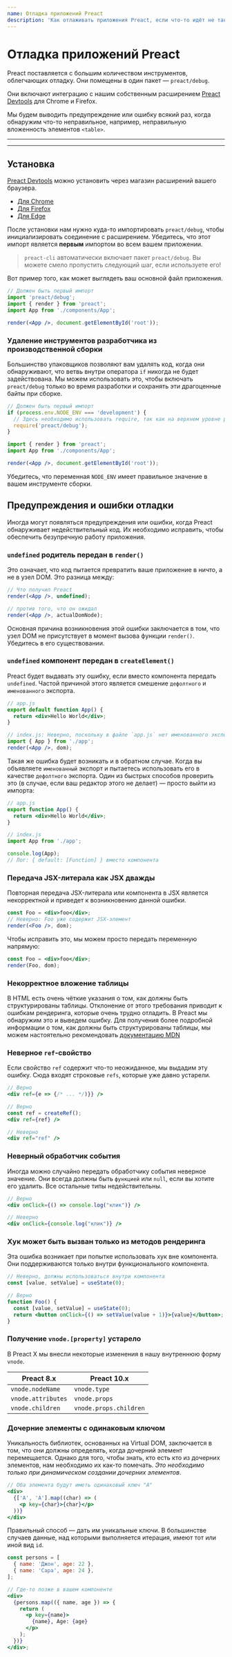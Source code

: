 ```yaml
---
name: Отладка приложений Preact
description: 'Как отлаживать приложения Preact, если что-то идёт не так.'
---
```


# Отладка приложений Preact

Preact поставляется с большим количеством инструментов, облегчающих отладку. Они помещены в один пакет — `preact/debug`.

Они включают интеграцию с нашим собственным расширением [Preact Devtools] для Chrome и Firefox.

Мы будем выводить предупреждение или ошибку всякий раз, когда обнаружим что-то неправильное, например, неправильную вложенность элементов `<table>`.

---

<div><toc></toc></div>

---

## Установка

[Preact Devtools] можно установить через магазин расширений вашего браузера.

- [Для Chrome](https://chrome.google.com/webstore/detail/preact-developer-tools/ilcajpmogmhpliinlbcdebhbcanbghmd)
- [Для Firefox](https://addons.mozilla.org/en-US/firefox/addon/preact-devtools/)
- [Для Edge](https://microsoftedge.microsoft.com/addons/detail/hdkhobcafnfejjieimdkmjaiihkjpmhk)

После установки нам нужно куда-то импортировать `preact/debug`, чтобы инициализировать соединение с расширением. Убедитесь, что этот импорт является **первым** импортом во всем вашем приложении.

> `preact-cli` автоматически включает пакет `preact/debug`. Вы можете смело пропустить следующий шаг, если используете его!

Вот пример того, как может выглядеть ваш основной файл приложения.

```jsx
// Должен быть первый импорт
import 'preact/debug';
import { render } from 'preact';
import App from './components/App';

render(<App />, document.getElementById('root'));
```

### Удаление инструментов разработчика из производственной сборки

Большинство упаковщиков позволяют вам удалять код, когда они обнаруживают, что ветвь внутри оператора `if` никогда не будет задействована. Мы можем использовать это, чтобы включать `preact/debug` только во время разработки и сохранять эти драгоценные байты при сборке.

```jsx
// Должен быть первый импорт
if (process.env.NODE_ENV === 'development') {
  // Здесь необходимо использовать require, так как на верхнем уровне разрешены только операторы импорта
  require('preact/debug');
}

import { render } from 'preact';
import App from './components/App';

render(<App />, document.getElementById('root'));
```

Убедитесь, что переменная `NODE_ENV` имеет правильное значение в вашем инструменте сборки.

## Предупреждения и ошибки отладки

Иногда могут появляться предупреждения или ошибки, когда Preact обнаруживает недействительный код. Их необходимо исправить, чтобы обеспечить безупречную работу приложения.

### `undefined` родитель передан в `render()`

Это означает, что код пытается превратить ваше приложение в ничто, а не в узел DOM. Это разница между:

```jsx
// Что получил Preact
render(<App />, undefined);

// против того, что он ожидал
render(<App />, actualDomNode);
```

Основная причина возникновения этой ошибки заключается в том, что узел DOM не присутствует в момент вызова функции `render()`. Убедитесь в его существовании.

### `undefined` компонент передан в `createElement()`

Preact будет выдавать эту ошибку, если вместо компонента передать `undefined`. Частой причиной этого является смешение `дефолтного` и `именованного` экспорта.

```jsx
// app.js
export default function App() {
  return <div>Hello World</div>;
}

// index.js: Неверно, поскольку в файле `app.js` нет именованного экспорта
import { App } from './app';
render(<App />, dom);
```

Такая же ошибка будет возникать и в обратном случае. Когда вы объявляете `именованный` экспорт и пытаетесь использовать его в качестве `дефолтного` экспорта. Один из быстрых способов проверить это (в случае, если ваш редактор этого не делает) — просто выйти из импорта:

```jsx
// app.js
export function App() {
  return <div>Hello World</div>;
}

// index.js
import App from './app';

console.log(App);
// Лог: { default: [Function] } вместо компонента
```

### Передача JSX-литерала как JSX дважды

Повторная передача JSX-литерала или компонента в JSX является некорректной и приведет к возникновению данной ошибки.

```jsx
const Foo = <div>foo</div>;
// Неверно: Foo уже содержит JSX-элемент
render(<Foo />, dom);
```

Чтобы исправить это, мы можем просто передать переменную напрямую:

```jsx
const Foo = <div>foo</div>;
render(Foo, dom);
```

### Некорректное вложение таблицы

В HTML есть очень чёткие указания о том, как должны быть структурированы таблицы. Отклонение от этого требования приводит к ошибкам рендеринга, которые очень трудно отладить. В Preact мы обнаружим это и выведем ошибку. Для получения более подробной информации о том, как должны быть структурированы таблицы, мы можем настоятельно рекомендовать [документацию MDN](https://developer.mozilla.org/ru/docs/Learn/HTML/Tables/Basics)

### Неверное `ref`-свойство

Если свойство `ref` содержит что-то неожиданное, мы выдадим эту ошибку. Сюда входят строковые `refs`, которые уже давно устарели.

```jsx
// Верно
<div ref={e => {/* ... */)}} />

// Верно
const ref = createRef();
<div ref={ref} />

// Неверно
<div ref="ref" />
```

### Неверный обработчик события

Иногда можно случайно передать обработчику события неверное значение. Они всегда должны быть `функцией` или `null`, если вы хотите его удалить. Все остальные типы недействительны.

```jsx
// Верно
<div onClick={() => console.log("клик")} />

// Неверно
<div onClick={console.log("клик")} />
```

### Хук может быть вызван только из методов рендеринга

Эта ошибка возникает при попытке использовать хук вне компонента. Они поддерживаются только внутри функционального компонента.

```jsx
// Неверно, должны использоваться внутри компонента
const [value, setValue] = useState(0);

// Верно
function Foo() {
  const [value, setValue] = useState(0);
  return <button onClick={() => setValue(value + 1)}>{value}</button>;
}
```

### Получение `vnode.[property]` устарело

В Preact X мы внесли некоторые изменения в нашу внутреннюю форму `vnode`.

| Preact 8.x         | Preact 10.x            |
| ------------------ | ---------------------- |
| `vnode.nodeName`   | `vnode.type`           |
| `vnode.attributes` | `vnode.props`          |
| `vnode.children`   | `vnode.props.children` |

### Дочерние элементы с одинаковым ключом

Уникальность библиотек, основанных на Virtual DOM, заключается в том, что они должны определять, когда дочерний элемент перемещается. Однако для того, чтобы знать, кто есть кто из дочерних элементов, нам необходимо их как-то помечать. _Это необходимо только при динамическом создании дочерних элементов_.

```jsx
// Оба элемента будут иметь одинаковый ключ "A"
<div>
  {['A', 'A'].map((char) => (
    <p key={char}>{char}</p>
  ))}
</div>
```

Правильный способ — дать им уникальные ключи. В большинстве случаев данные, над которыми выполняется итерация, имеют тот или иной вид `id`.

```jsx
const persons = [
  { name: 'Джон', age: 22 },
  { name: 'Сара', age: 24 },
];

// Где-то позже в вашем компоненте
<div>
  {persons.map(({ name, age }) => {
    return (
      <p key={name}>
        {name}, Age: {age}
      </p>
    );
  })}
</div>;
```

[Preact Devtools]: https://preactjs.github.io/preact-devtools/
